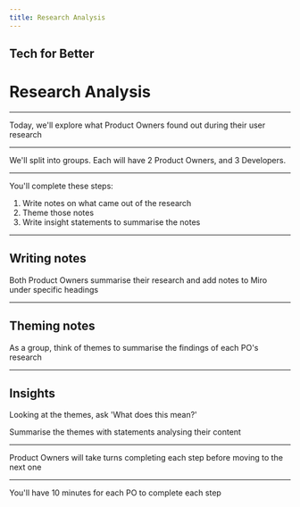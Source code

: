 ```yaml
---
title: Research Analysis
---
```


## Tech for Better

# Research Analysis

---

Today, we'll explore what Product Owners found out during their user research

---

We'll split into groups. Each will have 2 Product Owners, and 3 Developers.

---

You'll complete these steps:

1. Write notes on what came out of the research
1. Theme those notes
1. Write insight statements to summarise the notes

---

## Writing notes

Both Product Owners summarise their research and add notes to Miro under specific headings

---

## Theming notes

As a group, think of themes to summarise the findings of each PO's research

---

## Insights

Looking at the themes, ask 'What does this mean?'

Summarise the themes with statements analysing their content

---

Product Owners will take turns completing each step before moving to the next one

---

You'll have 10 minutes for each PO to complete each step
